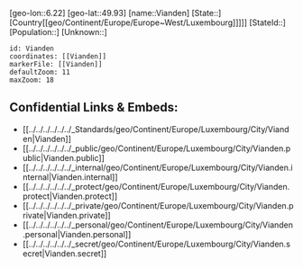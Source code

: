 ﻿---
location: [49.93,6.22]
mapzoom: [7,12] 
mapmarker: city 
type: City
tags:
- geo/City


SpocWebEntityId: 35267
isDeleted: false
confidential: public

---
[geo-lon::6.22]
[geo-lat::49.93]
[name::Vianden]
[State::]
[Country[[geo/Continent/Europe/Europe~West/Luxembourg]]]]]
[StateId::]
[Population::]
[Unknown::]


```leaflet
id: Vianden
coordinates: [[Vianden]]
markerFile: [[Vianden]]
defaultZoom: 11 
maxZoom: 18
```


## Confidential Links & Embeds: 
- [[../../../../../../_Standards/geo/Continent/Europe/Luxembourg/City/Vianden|Vianden]] 
- [[../../../../../../_public/geo/Continent/Europe/Luxembourg/City/Vianden.public|Vianden.public]] 
- [[../../../../../../_internal/geo/Continent/Europe/Luxembourg/City/Vianden.internal|Vianden.internal]] 
- [[../../../../../../_protect/geo/Continent/Europe/Luxembourg/City/Vianden.protect|Vianden.protect]] 
- [[../../../../../../_private/geo/Continent/Europe/Luxembourg/City/Vianden.private|Vianden.private]] 
- [[../../../../../../_personal/geo/Continent/Europe/Luxembourg/City/Vianden.personal|Vianden.personal]] 
- [[../../../../../../_secret/geo/Continent/Europe/Luxembourg/City/Vianden.secret|Vianden.secret]] 
